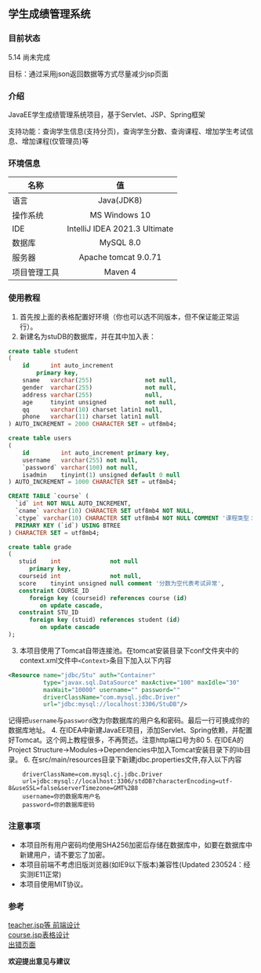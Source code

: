 ## 学生成绩管理系统
### 目前状态
5.14 尚未完成

目标：通过采用json返回数据等方式尽量减少jsp页面
### 介绍
JavaEE学生成绩管理系统项目，基于Servlet、JSP、Spring框架

支持功能：查询学生信息(支持分页)，查询学生分数、查询课程、增加学生考试信息、增加课程(仅管理员)等
### 环境信息
| 名称     |               值               |
|--------|:-----------------------------:|
| 语言     |          Java(JDK8)           |
| 操作系统   |         MS Windows 10         |
| IDE    | IntelliJ IDEA 2021.3 Ultimate |
| 数据库    |           MySQL 8.0           |
| 服务器    |     Apache tomcat 9.0.71      |
| 项目管理工具 |            Maven 4            |

### 使用教程
1. 首先按上面的表格配置好环境（你也可以选不同版本，但不保证能正常运行）。
2. 新建名为stuDB的数据库，并在其中加入表：
```sql
create table student
(
    id      int auto_increment
        primary key,
    sname   varchar(255)               not null,
    gender  varchar(255)               not null,
    address varchar(255)               null,
    age     tinyint unsigned           not null,
    qq      varchar(10) charset latin1 null,
    phone   varchar(11) charset latin1 null
) AUTO_INCREMENT = 2000 CHARACTER SET = utf8mb4;

create table users
(
    id         int auto_increment primary key,
    username   varchar(255) not null,
    `password` varchar(100) not null,
    isadmin    tinyint(1) unsigned default 0 null
) AUTO_INCREMENT = 1000 CHARACTER SET = utf8mb4;

CREATE TABLE `course` (
  `id` int NOT NULL AUTO_INCREMENT,
  `cname` varchar(10) CHARACTER SET utf8mb4 NOT NULL,
  `ctype` varchar(10) CHARACTER SET utf8mb4 NOT NULL COMMENT '课程类型：公共课、专业基础课、专业课、选修课',
  PRIMARY KEY (`id`) USING BTREE
) CHARACTER SET = utf8mb4;

create table grade
(
   stuid    int              not null
      primary key,
   courseid int              not null,
   score    tinyint unsigned null comment '分数为空代表考试异常',
   constraint COURSE_ID
      foreign key (courseid) references course (id)
         on update cascade,
   constraint STU_ID
      foreign key (stuid) references student (id)
         on update cascade
);
```
3. 本项目使用了Tomcat自带连接池。在tomcat安装目录下conf文件夹中的context.xml文件中`<Context>`条目下加入以下内容
```xml
<Resource name="jdbc/Stu" auth="Container"  
          type="javax.sql.DataSource" maxActive="100" maxIdle="30"  
          maxWait="10000" username="" password=""  
          driverClassName="com.mysql.jdbc.Driver"  
          url="jdbc:mysql://localhost:3306/StuDB"/>
```
记得把`username`与`password`改为你数据库的用户名和密码。最后一行可换成你的数据库地址。
4. 在IDEA中新建JavaEE项目，添加Servlet、Spring依赖，并配置好Tomcat。这个网上教程很多，不再赘述。注意http端口号为80
5. 在IDEA的Project Structure->Modules->Dependencies中加入Tomcat安装目录下的lib目录。
6. 在src/main/resources目录下新建jdbc.properties文件,存入以下内容
```properties
    driverClassName=com.mysql.cj.jdbc.Driver
    url=jdbc:mysql://localhost:3306/stdDB?characterEncoding=utf-8&useSSL=false&serverTimezone=GMT%2B8
    username=你的数据库用户名
    password=你的数据库密码
   ```
### 注意事项
- 本项目所有用户密码均使用SHA256加密后存储在数据库中，如要在数据库中新建用户，请不要忘了加密。
- 本项目前端不考虑旧版浏览器(如IE9以下版本)兼容性(Updated 230524：经实测IE11正常)
- 本项目使用MIT协议。

### 参考

[teacher.jsp等 前端设计](https://blog.csdn.net/weixin_58270359/article/details/124413055) <br>
[course.jsp表格设计](https://www.w3school.com.cn/tiy/t.asp?f=css_table_fancy) <br>
[出错页面](https://yz.chsi.com.cn/404) <br>

**欢迎提出意见与建议**